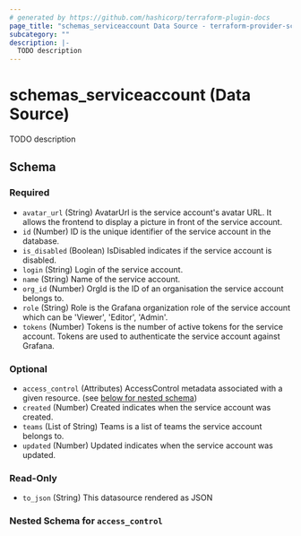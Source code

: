 ```yaml
---
# generated by https://github.com/hashicorp/terraform-plugin-docs
page_title: "schemas_serviceaccount Data Source - terraform-provider-schemas"
subcategory: ""
description: |-
  TODO description
---
```


# schemas_serviceaccount (Data Source)

TODO description



<!-- schema generated by tfplugindocs -->
## Schema

### Required

- `avatar_url` (String) AvatarUrl is the service account's avatar URL. It allows the frontend to display a picture in front
of the service account.
- `id` (Number) ID is the unique identifier of the service account in the database.
- `is_disabled` (Boolean) IsDisabled indicates if the service account is disabled.
- `login` (String) Login of the service account.
- `name` (String) Name of the service account.
- `org_id` (Number) OrgId is the ID of an organisation the service account belongs to.
- `role` (String) Role is the Grafana organization role of the service account which can be 'Viewer', 'Editor', 'Admin'.
- `tokens` (Number) Tokens is the number of active tokens for the service account.
Tokens are used to authenticate the service account against Grafana.

### Optional

- `access_control` (Attributes) AccessControl metadata associated with a given resource. (see [below for nested schema](#nestedatt--access_control))
- `created` (Number) Created indicates when the service account was created.
- `teams` (List of String) Teams is a list of teams the service account belongs to.
- `updated` (Number) Updated indicates when the service account was updated.

### Read-Only

- `to_json` (String) This datasource rendered as JSON

<a id="nestedatt--access_control"></a>
### Nested Schema for `access_control`


